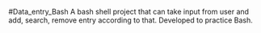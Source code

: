 #Data_entry_Bash
A bash shell project that can take input from user and add, search, remove entry according to that.
Developed to practice Bash.
